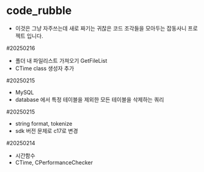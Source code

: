# code_rubble
- 이것은 그냥 자주쓰는데 새로 짜기는 귀찮은 코드 조각들을 모아두는 잡동사니 프로젝트 입니다.

#20250216
- 폴더 내 파일리스트 가져오기 GetFileList
- CTime class 생성자 추가

 #20250215
- MySQL
- database 에서 특정 테이블을 제외한 모든 테이블을 삭제하는 쿼리

 #20250215
- string format, tokenize
- sdk 버전 문제로 c17로 변경

#20250214
- 시간함수
- CTime, CPerformanceChecker